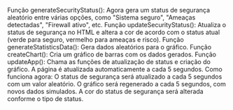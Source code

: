 Função generateSecurityStatus(): Agora gera um status de segurança aleatório entre várias opções, como "Sistema seguro", "Ameaças detectadas", "Firewall ativo", etc.
Função updateSecurityStatus(): Atualiza o status de segurança no HTML e altera a cor de acordo com o status atual (verde para seguro, vermelho para ameaças e risco).
Função generateStatisticsData(): Gera dados aleatórios para o gráfico.
Função createChart(): Cria um gráfico de barras com os dados gerados.
Função updateApp(): Chama as funções de atualização de status e criação do gráfico. A página é atualizada automaticamente a cada 5 segundos.
Como funciona agora:
O status de segurança será atualizado a cada 5 segundos com um valor aleatório.
O gráfico será regenerado a cada 5 segundos, com novos dados simulados.
A cor do status de segurança será alterada conforme o tipo de status.
